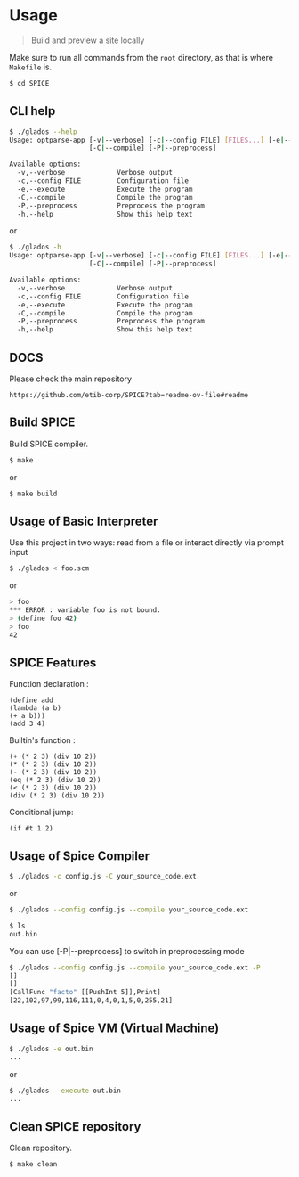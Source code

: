# Usage
> Build and preview a site locally

Make sure to run all commands from the `root` directory, as that is where `Makefile` is.

```sh
$ cd SPICE
```


## CLI help

```sh
$ ./glados --help
Usage: optparse-app [-v|--verbose] [-c|--config FILE] [FILES...] [-e|--execute]
                    [-C|--compile] [-P|--preprocess]

Available options:
  -v,--verbose             Verbose output
  -c,--config FILE         Configuration file
  -e,--execute             Execute the program
  -C,--compile             Compile the program
  -P,--preprocess          Preprocess the program
  -h,--help                Show this help text
```
or

```sh
$ ./glados -h
Usage: optparse-app [-v|--verbose] [-c|--config FILE] [FILES...] [-e|--execute] 
                    [-C|--compile] [-P|--preprocess]

Available options:
  -v,--verbose             Verbose output
  -c,--config FILE         Configuration file
  -e,--execute             Execute the program
  -C,--compile             Compile the program
  -P,--preprocess          Preprocess the program
  -h,--help                Show this help text
```

<!-- ```
default: install
all: install build
h help:
install:
upgrade:
s serve:
b build:
d deploy:
``` -->


## DOCS

Please check the main repository

```
https://github.com/etib-corp/SPICE?tab=readme-ov-file#readme
```

<!-- Then open in your browser:

- [localhost:8000](http://localhost:8000) -->


## Build SPICE

Build SPICE compiler.

```sh
$ make
```
or
```sh
$ make build
```

## Usage of Basic Interpreter


Use this project in two ways: read from a file or interact directly via prompt input

```sh
$ ./glados < foo.scm
```
or

```sh
> foo
*** ERROR : variable foo is not bound.
> (define foo 42)
> foo
42
```


## SPICE Features


Function declaration :

```
(define add
(lambda (a b)
(+ a b)))
(add 3 4)
```


Builtin's function :

```
(+ (* 2 3) (div 10 2))
(* (* 2 3) (div 10 2))
(- (* 2 3) (div 10 2))
(eq (* 2 3) (div 10 2))
(< (* 2 3) (div 10 2))
(div (* 2 3) (div 10 2))
```

Conditional jump:

```
(if #t 1 2)
```

## Usage of Spice Compiler

```sh
$ ./glados -c config.js -C your_source_code.ext
```
or

```sh
$ ./glados --config config.js --compile your_source_code.ext
```

```sh
$ ls
out.bin
```

You can use [-P|--preprocess] to switch in preprocessing mode

```sh
$ ./glados --config config.js --compile your_source_code.ext -P
[]
[]
[CallFunc "facto" [[PushInt 5]],Print]
[22,102,97,99,116,111,0,4,0,1,5,0,255,21]
```

## Usage of Spice VM (Virtual Machine)

```sh
$ ./glados -e out.bin
...
```
or

```sh
$ ./glados --execute out.bin
...
```

## Clean SPICE repository

Clean repository.

```sh
$ make clean
```
